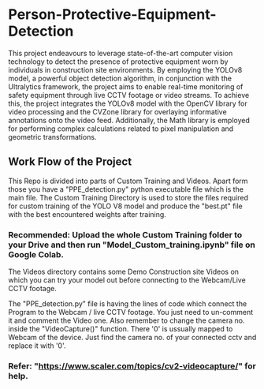# Person-Protective-Equipment-Detection
This project endeavours to leverage state-of-the-art computer vision technology to detect the presence of protective equipment worn by individuals in construction site environments. By employing the YOLOv8 model, a powerful object detection algorithm, in conjunction with the Ultralytics framework, the project aims to enable real-time monitoring of safety equipment through live CCTV footage or video streams. To achieve this, the project integrates the YOLOv8 model with the OpenCV library for video processing and the CVZone library for overlaying informative annotations onto the video feed. Additionally, the Math library is employed for performing complex calculations related to pixel manipulation and geometric transformations.

## Work Flow of the Project
This Repo is divided into parts of Custom Training and Videos. Apart form those you have a "PPE_detection.py" python executable file which is the main file. The Custom Training Directory is used to store the files required for custom training of the YOLO V8 model and produce the "best.pt" file with the best encountered weights after training. 

### Recommended: Upload the whole Custom Training folder to your Drive and then run "Model_Custom_training.ipynb" file on Google Colab. 

The Videos directory contains some Demo Construction site Videos on which you can try your model out before connecting to the Webcam/Live CCTV  footage.

The "PPE_detection.py" file is having the lines of code which connect the Program to the Webcam / live CCTV footage. You just need to un-comment it and comment the Video one. Also remember to change the camera no. inside the "VideoCapture()" function. There '0' is ussually mapped to Webcam of the device. Just find the camera no. of your connected cctv and replace it with '0'.

### Refer: "https://www.scaler.com/topics/cv2-videocapture/" for help.
